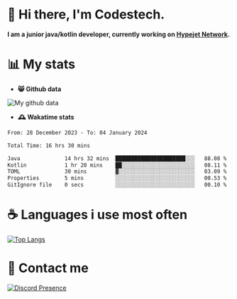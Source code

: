 # 👋 Hi there, I'm Codestech.
**I am a junior java/kotlin developer, currently working on [Hypejet Network](https://github.com/Hypejet).**

# 📊 My stats
- **😸 Github data**

![My github data](https://github-readme-stats.vercel.app/api?username=Codestech1&count_private=true&include_all_commits=true&theme=codeSTACKr)

- **🕰️ Wakatime stats**
<!--START_SECTION:waka-->

```txt
From: 28 December 2023 - To: 04 January 2024

Total Time: 16 hrs 30 mins

Java              14 hrs 32 mins  ██████████████████████░░░   88.08 %
Kotlin            1 hr 20 mins    ██░░░░░░░░░░░░░░░░░░░░░░░   08.11 %
TOML              30 mins         ▓░░░░░░░░░░░░░░░░░░░░░░░░   03.09 %
Properties        5 mins          ░░░░░░░░░░░░░░░░░░░░░░░░░   00.53 %
GitIgnore file    0 secs          ░░░░░░░░░░░░░░░░░░░░░░░░░   00.10 %
```

<!--END_SECTION:waka-->

# ☕ Languages i use most often
[![Top Langs](https://github-readme-stats.vercel.app/api/top-langs/?username=Codestech1&layout=compact&langs_count=8&exclude_repo=window5000.github.io&theme=codeSTACKr)](https://github.com/anuraghazra/github-readme-stats)

# 💬 Contact me
[![Discord Presence](https://lanyard.cnrad.dev/api/650718742157852740)](https://discord.com/users/650718742157852740)
</br>
